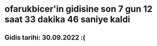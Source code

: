 # ofarukbicer'in gidisine son 7 gun 12 saat 33 dakika 46 saniye kaldi

## Gidis tarihi: 30.09.2022 :(